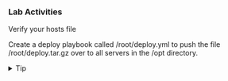 ### Lab Activities
Verify your hosts file 

Create a deploy playbook called /root/deploy.yml to push the file /root/deploy.tar.gz over to all servers in the /opt directory.
<br>

<details>
<summary>Tip</summary>
If you get stuck, the answer file is found in /answers/deploy.yml

```plain
cp /answers/deploy.yml /root/deploy.yml
```{{exec}}
</details>

<br>
<details>
<summary>Solution</summary>

```plain
cat /root/hosts
```{{exec}}

### Yaml for playbook
```
---
- name: Start of Deployer playbook
  hosts: servers
  vars:
  gather_facts: True
  become: False
  tasks:

    - name: Copy deploy.tar.gz over at {{ ansible_date_time.iso8601_basic_short }}
      copy:
        src: /root/deploy.tar.gz
        dest: /opt/deploy.tar.gz
        checksum: c6cd21b75a4b300b9228498c78afc6e7a831839e
```

Run Playbook and verify that everything pushed correctly

```plain
ansible-playbook -i /root/hosts /root/deploy.yml
```{{exec}}

</details>